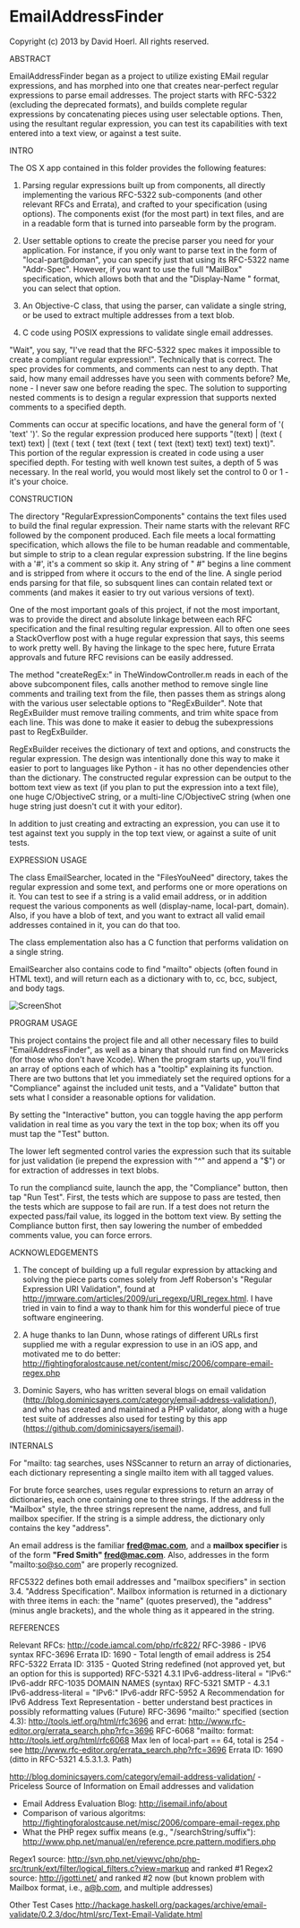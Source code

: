 
EmailAddressFinder
==================
Copyright (c) 2013 by David Hoerl. All rights reserved.

ABSTRACT

EmailAddressFinder began as a project to utilize existing EMail regular expressions, and has morphed into one that creates near-perfect regular expressions to parse email addresses. The project starts with RFC-5322 (excluding the deprecated formats), and builds complete regular expressions by concatenating pieces using user selectable options. Then, using the resultant regular expression, you can test its capabilities with text entered into a text view, or against a test suite.

INTRO

The OS X app contained in this folder provides the following features:

1. Parsing regular expressions built up from components, all directly implementing the various RFC-5322 sub-components (and other relevant RFCs and Errata), and crafted to your specification (using options). The components exist (for the most part) in text files, and are in a readable form that is turned into parseable form by the program.

2. User settable options to create the precise parser you need for your application. For instance, if you only want to parse text in the form of "local-part@doman", you can specify just that using its RFC-5322 name "Addr-Spec". However, if you want to use the full "MailBox" specification, which allows both that and the "Display-Name <addr-spec>" format, you can select that option.

3. An Objective-C class, that using the parser, can validate a single string, or be used to extract multiple addresses from a text blob.

4. C code using POSIX expressions to validate single email addresses.

"Wait", you say, "I've read that the RFC-5322 spec makes it impossible to create a compliant regular expression!". Technically that is correct. The spec provides for comments, and comments can nest to any depth. That said, how many email addresses have you seen with comments before? Me, none - I never saw one before reading the spec. The solution to supporting nested comments is to design a regular expression that supports nexted comments to a specified depth.

Comments can occur at specific locations, and have the general form of '( 'text' ')'. So the regular expression produced here supports "(text) | (text ( text) text) | (text ( text ( text (text ( text ( text (text) text) text) text) text)". This portion of the regular expression is created in code using a user specified depth. For testing with well known test suites, a depth of 5 was necessary. In the real world, you would most likely set the control to 0 or 1 - it's your choice.

CONSTRUCTION

The directory "RegularExpressionComponents" contains the text files used to build the final regular expression. Their name starts with the relevant RFC followed by the component produced. Each file meets a local formatting specification, which allows the file to be human readable and commentable, but simple to strip to a clean regular expression substring. If the line begins with a '#', it's a comment so skip it. Any string of " #" begins a line comment and is stripped from where it occurs to the end of the line. A single period ends parsing for that file, so subsquent lines can contain related text or comments (and makes it easier to try out various versions of text).

One of the most important goals of this project, if not the most important, was to provide the direct and absolute linkage between each RFC specification and the final resulting regular expression. All to often one sees a StackOverflow post with a huge regular expression that says, this seems to work pretty well. By having the linkage to the spec here, future Errata approvals and future RFC revisions can be easily addressed.

The method "createRegEx:" in TheWindowController.m reads in each of the above subcomponent files, calls another method to remove single line comments and trailing text from the file, then passes them as strings along with the various user selectable options to "RegExBuilder". Note that RegExBuilder must remove trailing comments, and trim white space from each line. This was done to make it easier to debug the subexpressions past to RegExBuilder.

RegExBuilder receives the dictionary of text and options, and constructs the regular expression. The design was intentionally done this way to make it easier to port to languages like Python - it has no other dependencies other than the dictionary. The constructed regular expression can be output to the bottom text view as text (if you plan to put the expression into a text file), one huge C/ObjectiveC string, or a multi-line C/ObjectiveC string (when one huge string just doesn't cut it with your editor).

In addition to just creating and extracting an expression, you can use it to test against text you supply in the top text view, or against a suite of unit tests.

EXPRESSION USAGE

The class EmailSearcher, located in the "FilesYouNeed" directory, takes the regular expression and some text, and performs one or more operations on it. You can test to see if a string is a valid email address, or in addition request the various components as well (display-name, local-part, domain). Also, if you have a blob of text, and you want to extract all valid email addresses contained in it, you can do that too.

The class emplementation also has a C function that performs validation on a single string.

EmailSearcher also contains code to find "mailto" objects (often found in HTML text), and will return each as a dictionary with to, cc, bcc, subject, and body tags.

![ScreenShot](./AppScreenShot.png)

PROGRAM USAGE

This project contains the project file and all other necessary files to build "EmailAddressFinder", as well as a binary that should run find on Mavericks (for those who don't have Xcode). When the program starts up, you'll find an array of options each of which has a "tooltip" explaining its function. There are two buttons that let you immediately set the required options for a "Compliance" against the included unit tests, and a "Validate" button that sets what I consider a reasonable options for validation.

By setting the "Interactive" button, you can toggle having the app perform validation in real time as you vary the text in the top box; when its off you must tap the "Test" button.

The lower left segmented control varies the expression such that its suitable for just validation (ie prepend the expression with "^" and append a "$") or for extraction of addresses in text blobs.

To run the compliancd suite, launch the app, the "Compliance" button, then tap "Run Test". First, the tests which are suppose to pass are tested, then the tests which are suppose to fail are run. If a test does not return the expected pass/fail value, its logged in the bottom text view. By setting the Compliance button first, then say lowering the number of embedded comments value, you can force errors.

ACKNOWLEDGEMENTS

1. The concept of building up a full regular expression by attacking and solving the piece parts comes solely from Jeff Roberson's "Regular Expression URI Validation", found at http://jmrware.com/articles/2009/uri_regexp/URI_regex.html. I have tried in vain to find a way to thank him for this wonderful piece of true software engineering.

2. A huge thanks to Ian Dunn, whose ratings of different URLs first supplied me with a regular expression to use in an iOS app, and motivated me to do better: http://fightingforalostcause.net/content/misc/2006/compare-email-regex.php

3. Dominic Sayers, who has written several blogs on email validation (http://blog.dominicsayers.com/category/email-address-validation/), and who has created and maintained a PHP validator, along with a huge test suite of addresses also used for testing by this app (https://github.com/dominicsayers/isemail).

INTERNALS

For "mailto: tag searches, uses NSScanner to return an array of dictionaries, each dictionary representing a single mailto item with all tagged values.

For brute force searches, uses regular expressions to return an array of dictionaries, each one containing one to three strings. If the address in the "Mailbox" style, the three strings represent the name, address, and full mailbox specifier. If the string is a simple address, the dictionary only contains the key "address".

An email address is the familiar **fred@mac.com**, and a **mailbox specifier** is of the form **"Fred Smith" <fred@mac.com>**. Also, addresses in the form "mailto:so@so.com" are properly recognized.

RFC5322 defines both email addresses and "mailbox specifiers" in section 3.4. "Address Specification". Mailbox information is returned in a dictionary with three items in each: the "name" (quotes preserved), the "address" (minus angle brackets), and the whole thing as it appeared in the string.

REFERENCES

Relevant RFCs: http://code.iamcal.com/php/rfc822/
RFC-3986 - IPV6 syntax
RFC-3696 Errata ID: 1690 - Total length of email address is 254
RFC-5322 Errata ID: 3135 - Quoted String redefined (not approved yet, but an option for this is supported)
RFC-5321 4.3.1 IPv6-address-literal  = "IPv6:" IPv6-addr
RFC-1035 DOMAIN NAMES (syntax)
RFC-5321 SMTP - 4.3.1 IPv6-address-literal  = "IPv6:" IPv6-addr
RFC-5952 A Recommendation for IPv6 Address Text Representation - better understand best practices in possibly reformatting values (Future)
RFC-3696 "mailto:" specified (section 4.3):  http://tools.ietf.org/html/rfc3696 and errat: http://www.rfc-editor.org/errata_search.php?rfc=3696
RFC-6068 "mailto: format:  http://tools.ietf.org/html/rfc6068
Max len of local-part == 64, total is 254 - see http://www.rfc-editor.org/errata_search.php?rfc=3696 Errata ID: 1690 (ditto in RFC-5321 4.5.3.1.3. Path)

http://blog.dominicsayers.com/category/email-address-validation/ - Priceless Source of Information on Email addresses and validation
- Email Address Evaluation Blog: http://isemail.info/about
- Comparison of various algoritms: http://fightingforalostcause.net/misc/2006/compare-email-regex.php
- What the PHP regex suffix means (e.g., "/searchString/suffix"): http://www.php.net/manual/en/reference.pcre.pattern.modifiers.php

Regex1 source: http://svn.php.net/viewvc/php/php-src/trunk/ext/filter/logical_filters.c?view=markup and ranked #1
Regex2 source: http://jgotti.net/ and ranked #2 now (but known problem with Mailbox format, i.e., <a@b.com>, and multiple addresses)

Other Test Cases
http://hackage.haskell.org/packages/archive/email-validate/0.2.3/doc/html/src/Text-Email-Validate.html
